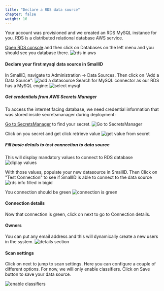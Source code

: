 ```yaml
---
title: "Declare a RDS data source"
chapter: false
weight: 10
---
```

Your account was provisioned and we created an RDS MySQL instance for you. RDS is a distributed relational database AWS service.

[Open RDS console](https://console.aws.amazon.com/rds/home) and then click on Databases on the left menu and you should see you database there.
![rds in aws](/images/new_ds_structured/rds_in_aws_0.png)


#### Declare your first mysql data source in SmallID
In SmallID, navigate to Administration -> Data Sources.
Then click on "Add a Data Source":
![add a datasource](/images/new_ds_structured/landing.png)
Search for MySQL connector as our RDS has a MySQL engine:
![select mysql](/images/new_ds_structured/select_mysql.png)

##### Get credentials from AWS Secrets Manager
To access the internet facing database, we need credential information that was stored inside secretsmanager during deployment:

[Go to SecretsManager](https://console.aws.amazon.com/secretsmanager/home) to find your secret.
![Go to SecretsManager](/images/new_ds_structured/go_to_sm.png)

Click on you secret and get click retrieve value
![get value from secret](/images/new_ds_structured/get_value.png)

##### Fill basic details to test connection to data source
This will display mandatory values to connect to RDS database
![diplay values](/images/new_ds_structured/show_values.png)

With those values, populate your new datasource in SmallID. Then Click on "Test Connection" to see if SmallID is able to connect to the data source
![rds info filled in bigid](/images/new_ds_structured/rds_filled.png)


You connection should be green
![connection is green](/images/new_ds_structured/green.jpg)


#### Connection details
Now that connection is green, click on next to go to Connection details.
#### Owners
You can put any email address and this will dynamically create a new users in the system.
![details section](/images/new_ds_structured/details.png)

#### Scan settings
Click on next to jump to scan settings. Here you can configure a couple of different options.
For now, we will only enable classifiers. Click on Save button to save your data source.

![enable classifiers](/images/new_ds_structured/enable_classifiers.png)
